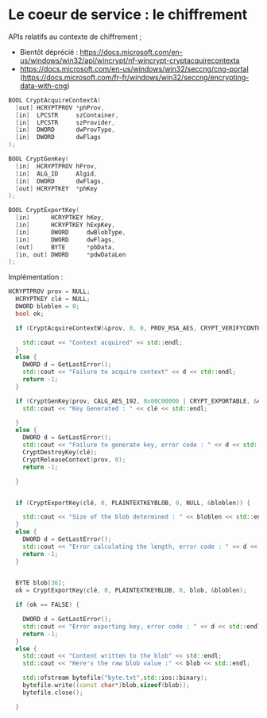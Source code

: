 # Le coeur de service : le chiffrement


APIs relatifs au contexte de chiffrement ;

*	Bientôt déprécié : https://docs.microsoft.com/en-us/windows/win32/api/wincrypt/nf-wincrypt-cryptacquirecontexta
*	https://docs.microsoft.com/en-us/windows/win32/seccng/cng-portal (https://docs.microsoft.com/fr-fr/windows/win32/seccng/encrypting-data-with-cng)


```cpp
BOOL CryptAcquireContextA(
  [out] HCRYPTPROV *phProv,
  [in]  LPCSTR     szContainer,
  [in]  LPCSTR     szProvider,
  [in]  DWORD      dwProvType,
  [in]  DWORD      dwFlags
);
```

```cpp
BOOL CryptGenKey(
  [in]  HCRYPTPROV hProv,
  [in]  ALG_ID     Algid,
  [in]  DWORD      dwFlags,
  [out] HCRYPTKEY  *phKey
);
```

```cpp
BOOL CryptExportKey(
  [in]      HCRYPTKEY hKey,
  [in]      HCRYPTKEY hExpKey,
  [in]      DWORD     dwBlobType,
  [in]      DWORD     dwFlags,
  [out]     BYTE      *pbData,
  [in, out] DWORD     *pdwDataLen
);
```

Implémentation : 

```cpp
HCRYPTPROV prov = NULL;
  HCRYPTKEY clé = NULL;
  DWORD bloblen = 0;
  bool ok;

  if (CryptAcquireContextW(&prov, 0, 0, PROV_RSA_AES, CRYPT_VERIFYCONTEXT)) {

    std::cout << "Context acquired" << std::endl;
  }
  else {
    DWORD d = GetLastError();
    std::cout << "Failure to acquire context" << d << std::endl;
    return -1;
  }

  if (CryptGenKey(prov, CALG_AES_192, 0x00C00000 | CRYPT_EXPORTABLE, &clé)) {
    std::cout << "Key Generated : " << clé << std::endl;

  }
  else {
    DWORD d = GetLastError();
    std::cout << "Failure to generate key, error code : " << d << std::endl;
    CryptDestroyKey(clé);
    CryptReleaseContext(prov, 0);
    return -1;

  }


  if (CryptExportKey(clé, 0, PLAINTEXTKEYBLOB, 0, NULL, &bloblen)) {

    std::cout << "Size of the blob determined : " << bloblen << std::endl;
  }
  else {
    DWORD d = GetLastError();
    std::cout << "Error calculating the length, error code : " << d << std::endl;
    return -1;
  }

  
  BYTE blob[36];
  ok = CryptExportKey(clé, 0, PLAINTEXTKEYBLOB, 0, blob, &bloblen);

  if (ok == FALSE) {

    DWORD d = GetLastError();
    std::cout << "Error exporting key, error code : " << d << std::endl;
    return -1;
  }
  else {
    std::cout << "Content written to the blob" << std::endl;
    std::cout << "Here's the raw blob value :" << blob << std::endl;

    std::ofstream bytefile("byte.txt",std::ios::binary);
    bytefile.write((const char*)blob,sizeof(blob));
    bytefile.close();

  }
  ```